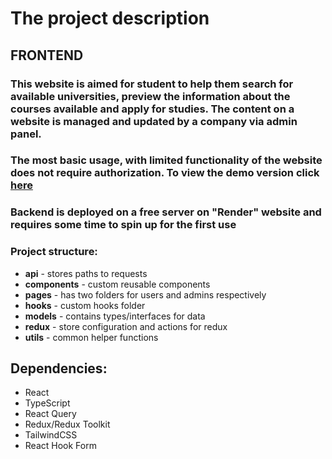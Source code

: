 # The project description

## FRONTEND
### This website is aimed for student to help them search for available universities, preview the information about the courses available and apply for studies. The content on a website is managed and updated by a company via admin panel.

### The most basic usage, with limited functionality of the website does not require authorization. To view the demo version click [here](http://mega-dream.neltify.app)

### Backend is deployed on a free server on "Render" website and requires some time to spin up for the first use

### Project structure:
- **api** - stores paths to requests
- **components** - custom reusable components
- **pages** - has two folders for users and admins respectively
- **hooks** - custom hooks folder
- **models** - contains types/interfaces for data
- **redux** - store configuration and actions for redux
- **utils** - common helper functions

## Dependencies:
- React
- TypeScript
- React Query
- Redux/Redux Toolkit
- TailwindCSS
- React Hook Form